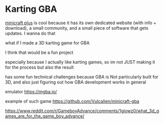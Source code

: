 # Karting GBA

[minicraft plus](https://minicraftplus.github.io/) is cool because it has its own dedicated website (with info + download), a small community, and a small piece of software that gets updates. I wanna do that

what if I made a 3D karting game for GBA

I think that would be a fun project

especially because I actually like karting games, so im not JUST making it for the process but also the result

has some fun technical challenges because GBA is Not particularly built for 3D, and also just figuring out how GBA development works in general

emulator https://mgba.io/

example of such game https://github.com/Vulcalien/minicraft-gba

https://www.reddit.com/r/GameboyAdvance/comments/1giowz0/what_3d_games_are_for_the_game_boy_advance/
